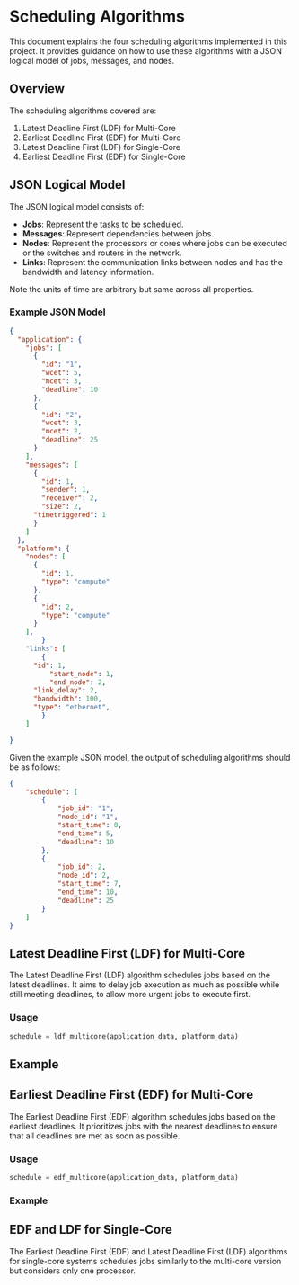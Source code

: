 # Scheduling Algorithms

This document explains the four scheduling algorithms implemented in this project. It provides guidance on how to use these algorithms with a JSON logical model of jobs, messages, and nodes.

## Overview

The scheduling algorithms covered are:
1. Latest Deadline First (LDF) for Multi-Core
2. Earliest Deadline First (EDF) for Multi-Core
3. Latest Deadline First (LDF) for Single-Core
4. Earliest Deadline First (EDF) for Single-Core

## JSON Logical Model

The JSON logical model consists of:
- **Jobs**: Represent the tasks to be scheduled.
- **Messages**: Represent dependencies between jobs.
- **Nodes**: Represent the processors or cores where jobs can be executed or the switches and routers in the network.
- **Links**: Represent the communication links between nodes and has the bandwidth and latency information.

Note the units of time are arbitrary but same across all properties.

### Example JSON Model

```json
{
  "application": {
    "jobs": [
      {
        "id": "1",
        "wcet": 5,
        "mcet": 3,
        "deadline": 10
      },
      {
        "id": "2",
        "wcet": 3,
        "mcet": 2,
        "deadline": 25
      }
    ],
    "messages": [
      {
        "id": 1,
        "sender": 1,
        "receiver": 2,
        "size": 2,
      "timetriggered": 1
      }
    ]
  },
  "platform": {
    "nodes": [
      {
        "id": 1,
        "type": "compute"
      },
      {
        "id": 2,
        "type": "compute"
      }
    ],
        }
    "links": [
	    {
      "id": 1,  
		  "start_node": 1,
		  "end_node": 2,
      "link_delay": 2,
      "bandwidth": 100,
      "type": "ethernet",
	    }
    ]

}
```

Given the example JSON model, the output of scheduling algorithms should be as follows:

``` json
{
    "schedule": [
        {
            "job_id": "1",
            "node_id": "1",
            "start_time": 0,
            "end_time": 5,
            "deadline": 10
        },
        {
            "job_id": 2,
            "node_id": 2,
            "start_time": 7,
            "end_time": 10,
            "deadline": 25
        }
    ]
}
```
## Latest Deadline First (LDF) for Multi-Core

The Latest Deadline First (LDF) algorithm schedules jobs based on the latest deadlines. 
It aims to delay job execution as much as possible while still meeting deadlines, to allow more urgent jobs to execute first.

### Usage

``` PYTHON
schedule = ldf_multicore(application_data, platform_data)
```

## Example


## Earliest Deadline First (EDF) for Multi-Core

The Earliest Deadline First (EDF) algorithm schedules jobs based on the earliest deadlines. 
It prioritizes jobs with the nearest deadlines to ensure that all deadlines are met as soon as possible.

### Usage

``` PYTHON
schedule = edf_multicore(application_data, platform_data)
```
### Example
## EDF and LDF for Single-Core
The Earliest Deadline First (EDF) and Latest Deadline First (LDF) algorithms for single-core systems schedules jobs similarly to the multi-core version but considers only one processor.


